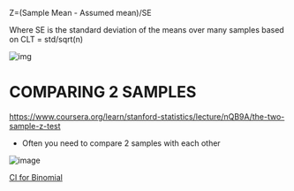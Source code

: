 Z=(Sample Mean - Assumed mean)/SE

Where SE is the standard deviation of the means over many samples based on CLT = std/sqrt(n)


![img](https://www.six-sigma-material.com/images/xMeanComparisonTable.jpg.pagespeed.ic.ANRLAM5qed.jpg)


# COMPARING 2 SAMPLES 

https://www.coursera.org/learn/stanford-statistics/lecture/nQB9A/the-two-sample-z-test

+ Often you need to compare 2 samples with each other

![image](https://user-images.githubusercontent.com/21141607/171132178-d7912a9f-e8bf-4a44-aeec-558c281fdabf.png)

[CI for Binomial](https://sigmazone.com/binomial-confidence-intervals/)

